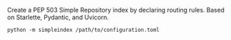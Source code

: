 Create a PEP 503 Simple Repository index by declaring routing rules. Based on
Starlette, Pydantic, and Uvicorn.

```
python -m simpleindex /path/to/configuration.toml
```
